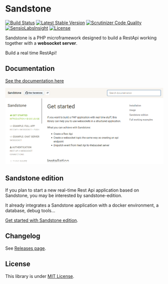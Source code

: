 # Sandstone

[![Build Status](https://travis-ci.org/eole-io/sandstone.svg?branch=dev)](https://travis-ci.org/eole-io/sandstone)
[![Latest Stable Version](https://poser.pugx.org/eole/sandstone/v/stable)](https://packagist.org/packages/eole/sandstone)
[![Scrutinizer Code Quality](https://scrutinizer-ci.com/g/eole-io/sandstone/badges/quality-score.png?b=master)](https://scrutinizer-ci.com/g/eole-io/sandstone/?branch=master)
[![SensioLabsInsight](https://insight.sensiolabs.com/projects/914c7d8f-a51a-4146-b211-44bcf81f5b48/mini.png)](https://insight.sensiolabs.com/projects/914c7d8f-a51a-4146-b211-44bcf81f5b48)
[![License](https://poser.pugx.org/eole/sandstone/license)](https://packagist.org/packages/eole/sandstone)


Sandstone is a PHP microframework designed to build a RestApi
working together with a **websocket server**.

Build a real time RestApi!


## Documentation

[See the documentation here](https://eole-io.github.io/sandstone-doc/)

[![Sandstone documentation](sandstone-documentation.png)](https://eole-io.github.io/sandstone-doc/)


## Sandstone edition

If you plan to start a new real-time Rest Api application based on Sandstone,
you may be interested by sandstone-edition.

It already integrates a Sandstone application with a docker environment, a database, debug tools...

[Get started with Sandstone edition](https://eole-io.github.io/sandstone-doc/edition/get-started).


## Changelog

See [Releases page](https://github.com/eole-io/sandstone/releases).


## License

This library is under [MIT License](LICENSE).
